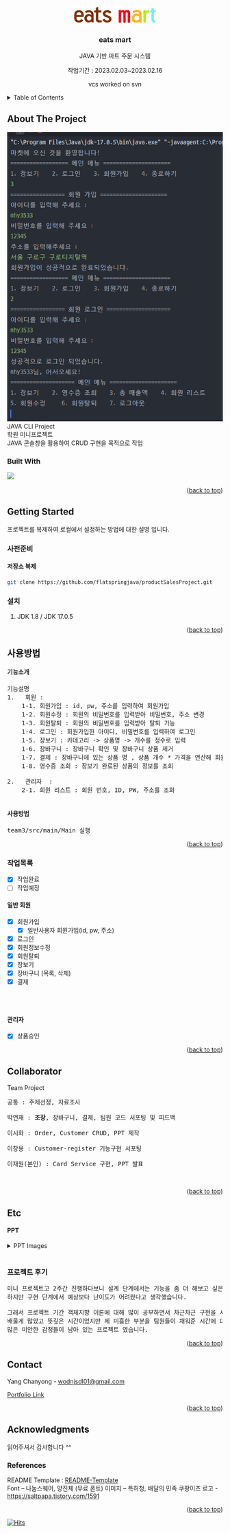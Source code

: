 <!-- Improved compatibility of back to top link: See: https://github.com/othneildrew/Best-README-Template/pull/73 -->
<a name="readme-top"></a>
<!--
*** Thanks for checking out the Best-README-Template. If you have a suggestion
*** that would make this better, please fork the repo and create a pull request
*** or simply open an issue with the tag "enhancement".
*** Don't forget to give the project a star!
*** Thanks again! Now go create something AMAZING! :D
-->



<!-- PROJECT SHIELDS -->
<!--
*** I'm using markdown "reference style" links for readability.
*** Reference links are enclosed in brackets [ ] instead of parentheses ( ).
*** See the bottom of this document for the declaration of the reference variables
*** for contributors-url, forks-url, etc. This is an optional, concise syntax you may use.
*** https://www.markdownguide.org/basic-syntax/#reference-style-links
-->

<!-- PROJECT LOGO -->
<br />
<div align="center">
  <a href="#" target="_blank">
    <img src="image/logo.png" alt="Logo" width="200">
  </a>

<h3 align="center">eats mart</h3>

  <p align="center">
    JAVA 기반 마트 주문 시스템 
    <br>
    <p>작업기간 : 2023.02.03~2023.02.16</p>
    vcs worked on svn
    <br>
  </p>
</div>



<!-- TABLE OF CONTENTS -->
<details>
  <summary>Table of Contents</summary>
  <ol>
    <li>
      <a href="#about-the-project">About The Project</a>
      <ul>
        <li><a href="#built-with">Built With</a></li>
      </ul>
    </li>
    <li>
      <a href="#getting-started">Getting Started</a>
      <ul>
        <li><a href="#사전준비">사전준비</a></li>
        <li><a href="#저장소 복제">저장소 복제</a></li>
        <li><a href="#설치">설치</a></li>
      </ul>
    </li>
    <li>
   <a href="#사용방법">사용방법</a>
     <ul>
      <li><a href="#기능소개">기능소개</a></li>
      <li><a href="#사용방법">사용방법</a></li>
     </ul>
    </li>
    <li><a href="#Collaborator">Collaborator</a></li>
    <li>
       <a href="#Etc">Etc..</a>
       <ul>
          <li><a href="#PPT">PPT</a></li>
          <li><a href="#프로젝트 후기">프로젝트 후기</a></li>
       </ul>
    </li>
    <li><a href="#Contact">Contact</a></li>
    <li>
       <a href="#Acknowledgments">Acknowledgments</a>
       <ul>
          <li><a href="#References">References</a></li>
       </ul>
    </li>
  </ol>
</details>



<!-- ABOUT THE PROJECT -->
## About The Project

<img src="image/4.png" >

<br>
JAVA CLI Project <br>
학원 미니프로젝트 <br>
JAVA 콘솔창을 활용하여 CRUD 구현을 목적으로 작업


### Built With
<img src="https://img.shields.io/badge/Java-white?style=flat&logo=java&logoColor=white"/>

<p align="right">(<a href="#readme-top">back to top</a>)</p>



<!-- GETTING STARTED -->
## Getting Started

프로젝트를 복제하여 로컬에서 설정하는 방법에 대한 설명 입니다. <br>

### 사전준비

#### 저장소 복제
   ```sh
   git clone https://github.com/flatspringjava/productSalesProject.git
   ```

### 설치

1. JDK 1.8 / JDK 17.0.5





<p align="right">(<a href="#readme-top">back to top</a>)</p>



<!-- USAGE EXAMPLES -->
## 사용방법
#### 기능소개
<pre>
기능설명
1.   회원 :
    1-1. 회원가입 : id, pw, 주소를 입력하여 회원가입
    1-2. 회원수정 : 회원의 비밀번호를 입력받아 비밀번호, 주소 변경
    1-3. 회원탈퇴 : 회원의 비밀번호를 입력받아 탈퇴 가능
    1-4. 로그인 : 회원가입한 아이디, 비밀번호를 입력하여 로그인
    1-5. 장보기 : 카데고리 -> 상품명 -> 개수를 정수로 입력 
    1-6. 장바구니 : 장바구니 확인 및 장바구니 상품 제거
    1-7. 결제 : 장바구니에 있는 상품 명 , 상품 개수 * 가격을 연산해 회원의 자산을 차감
    1-8. 영수증 조회 : 장보기 완료된 상품의 정보를 조회
    
2.   관리자  :    
    2-1. 회원 리스트 : 회원 번호, ID, PW, 주소를 조회 

</pre>

#### 사용방법
<pre>
team3/src/main/Main 실행
</pre>

<p align="right">(<a href="#readme-top">back to top</a>)</p>



<!-- ROADMAP -->

### 작업목록
- [x] 작업완료
- [ ] 작업예정

#### 일반 회원
- [x] 회원가입
    - [x] 일반사용자 회원가입(id, pw, 주소)
- [x] 로그인
- [x] 회원정보수정
- [x] 회원탈퇴
- [x] 장보기
- [x] 장바구니 (목록, 삭제)
- [x] 결제
<br>

<br>

#### 관리자
- [x] 상품승인

<p align="right">(<a href="#readme-top">back to top</a>)</p>

## Collaborator
Team Project
 <pre>
공통 : 주제선정, 자료조사

박연재 : <b>조장</b>, 장바구니, 결제, 팀원 코드 서포팅 및 피드백

이시화 : Order, Customer CRUD, PPT 제작 

이창용 : Customer-register 기능구현 서포팅

이재원(본인) : Card Service 구현, PPT 발표


</pre>

<p align="right">(<a href="#readme-top">back to top</a>)</p>



<!-- LICENSE -->
## Etc
#### PPT

<details>
<summary>PPT Images</summary>
<img src="image/3Project/Slide1.jpg">
<img src="image/3Project/Slide2.jpg">
<img src="image/3Project/Slide3.jpg">
<img src="image/3Project/Slide4.jpg">
<img src="image/3Project/Slide5.jpg">
<img src="image/3Project/Slide6.jpg">
<img src="image/3Project/Slide7.jpg">
<img src="image/3Project/Slide8.jpg">
<img src="image/3Project/Slide9.jpg">
<img src="image/3Project/Slide10.jpg">
<img src="image/3Project/Slide11.jpg">
<img src="image/3Project/Slide12.jpg">
<img src="image/3Project/Slide13.jpg">
<img src="image/3Project/Slide14.jpg">
<img src="image/3Project/Slide15.jpg">
<img src="image/3Project/Slide16.jpg">
<img src="image/3Project/Slide17.jpg">
<img src="image/3Project/Slide18.jpg">
<img src="image/3Project/Slide19.jpg">
<img src="image/3Project/Slide20.jpg">
<img src="image/3Project/Slide21.jpg">
<img src="image/3Project/Slide22.jpg">
<img src="image/3Project/Slide23.jpg">
<img src="image/3Project/Slide24.jpg">
<img src="image/3Project/Slide25.jpg">
<img src="image/3Project/Slide26.jpg">
<img src="image/3Project/Slide27.jpg">
<img src="image/3Project/Slide28.jpg">
<img src="image/3Project/Slide29.jpg">
<img src="image/3Project/Slide30.jpg">

</details>

<br>

### 프로젝트 후기
<pre>
미니 프로젝트고 2주간 진행하다보니 설계 단계에서는 기능을 좀 더 해보고 싶은 욕심이 있었습니다.
하지만 구현 단계에서 예상보다 난이도가 어려웠다고 생각했습니다.

그래서 프로젝트 기간 객체지향 이론에 대해 많이 공부하면서 차근차근 구현을 시작했습니다.
배울게 많았고 뜻깊은 시간이었지만 제 미흡한 부분을 팀원들이 채워준 시간에 대해
많은 미안한 감정들이 남아 있는 프로젝트 였습니다.
</pre>



<p align="right">(<a href="#readme-top">back to top</a>)</p>



<!-- CONTACT -->
## Contact

Yang Chanyong - wodnjsdl01@gmail.com

<a href="https://portfolio.flatjava.co.kr/" target="_blank">Portfolio Link</a>

<p align="right">(<a href="#readme-top">back to top</a>)</p>



<!-- ACKNOWLEDGMENTS -->
## Acknowledgments

읽어주셔서 감사합니다 ^^

### References
README Template : [README-Template](https://github.com/othneildrew/Best-README-Template)<br>
Font – 나눔스퀘어, 양진체 (무료 폰트)
이미지 – 특허청, 배달의 민족
쿠팡이츠 로고 - https://saltpapa.tistory.com/1591

<p align="right">(<a href="#readme-top">back to top</a>)</p>

[![Hits](https://hits.seeyoufarm.com/api/count/incr/badge.svg?url=https%3A%2F%2Fgithub.com%2Fyangchanyong%2FAWS_fullstack_mini_project&count_bg=%238F19FF&title_bg=%23FFD700&icon=&icon_color=%23E7E7E7&title=hits&edge_flat=false)](https://hits.seeyoufarm.com)
